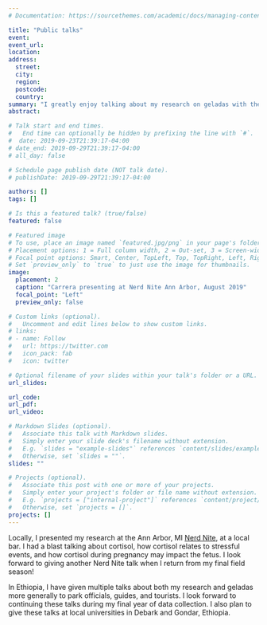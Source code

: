 ```yaml
---
# Documentation: https://sourcethemes.com/academic/docs/managing-content/

title: "Public talks"
event:
event_url:
location:
address:
  street:
  city:
  region:
  postcode:
  country:
summary: "I greatly enjoy talking about my research on geladas with the general public in informal settings"
abstract:

# Talk start and end times.
#   End time can optionally be hidden by prefixing the line with `#`.
#  date: 2019-09-23T21:39:17-04:00
# date_end: 2019-09-29T21:39:17-04:00
# all_day: false

# Schedule page publish date (NOT talk date).
# publishDate: 2019-09-29T21:39:17-04:00

authors: []
tags: []

# Is this a featured talk? (true/false)
featured: false

# Featured image
# To use, place an image named `featured.jpg/png` in your page's folder.
# Placement options: 1 = Full column width, 2 = Out-set, 3 = Screen-width
# Focal point options: Smart, Center, TopLeft, Top, TopRight, Left, Right, BottomLeft, Bottom, BottomRight
# Set `preview_only` to `true` to just use the image for thumbnails.
image:
  placement: 2
  caption: "Carrera presenting at Nerd Nite Ann Arbor, August 2019"
  focal_point: "Left"
  preview_only: false

# Custom links (optional).
#   Uncomment and edit lines below to show custom links.
# links:
# - name: Follow
#   url: https://twitter.com
#   icon_pack: fab
#   icon: twitter

# Optional filename of your slides within your talk's folder or a URL.
url_slides:

url_code:
url_pdf:
url_video:

# Markdown Slides (optional).
#   Associate this talk with Markdown slides.
#   Simply enter your slide deck's filename without extension.
#   E.g. `slides = "example-slides"` references `content/slides/example-slides.md`.
#   Otherwise, set `slides = ""`.
slides: ""

# Projects (optional).
#   Associate this post with one or more of your projects.
#   Simply enter your project's folder or file name without extension.
#   E.g. `projects = ["internal-project"]` references `content/project/deep-learning/index.md`.
#   Otherwise, set `projects = []`.
projects: []
---
```

Locally, I presented my research at the Ann Arbor, MI <a href="https://annarbor.nerdnite.com/" target="_blank">Nerd Nite</a>, at a local bar. I had a blast talking about cortisol, how cortisol relates to stressful events, and how cortisol during pregnancy may impact the fetus. I look forward to giving another Nerd Nite talk when I return from my final field season!

In Ethiopia, I have given multiple talks about both my research and geladas more generally to park officials, guides, and tourists. I look forward to continuing these talks during my final year of data collection. I also plan to give these talks at local universities in Debark and Gondar, Ethiopia.